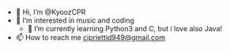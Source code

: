 - 👋 Hi, I’m @KyoozCPR
- 👀 I’m interested in music and coding 
  - 🌱 I’m currently learning Python3 and C, but i love also Java!
- 📫 How to reach me cipriettid949@gmail.com


